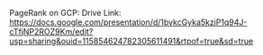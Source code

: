 PageRank on GCP: 
Drive Link: https://docs.google.com/presentation/d/1bvkcGyka5kziP1q94J-cTfjNP2ROZ9Km/edit?usp=sharing&ouid=115854624782305611491&rtpof=true&sd=true

